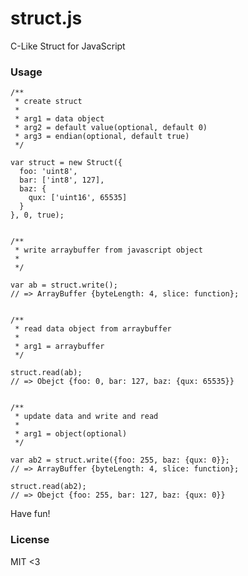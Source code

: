 struct.js
=========

C-Like Struct for JavaScript


### Usage

    /**
     * create struct
     *
     * arg1 = data object
     * arg2 = default value(optional, default 0)
     * arg3 = endian(optional, default true)
     */

    var struct = new Struct({
      foo: 'uint8',
      bar: ['int8', 127],
      baz: {
        qux: ['uint16', 65535]
      }
    }, 0, true);

      
    /**
     * write arraybuffer from javascript object
     *
     */

    var ab = struct.write();
    // => ArrayBuffer {byteLength: 4, slice: function};


    /**
     * read data object from arraybuffer
     *
     * arg1 = arraybuffer
     */

    struct.read(ab);
    // => Obejct {foo: 0, bar: 127, baz: {qux: 65535}}


    /**
     * update data and write and read
     *
     * arg1 = object(optional)
     */

    var ab2 = struct.write({foo: 255, baz: {qux: 0}};
    // => ArrayBuffer {byteLength: 4, slice: function};

    struct.read(ab2);
    // => Obejct {foo: 255, bar: 127, baz: {qux: 0}}
    
Have fun!

### License

MIT <3